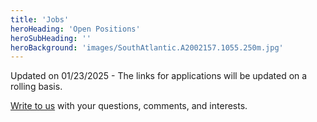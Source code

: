 ```yaml
---
title: 'Jobs'
heroHeading: 'Open Positions'
heroSubHeading: ''
heroBackground: 'images/SouthAtlantic.A2002157.1055.250m.jpg'
---
```


Updated on 01/23/2025 - The links for applications will be updated on a rolling basis.

[Write to us](mailto:inmos@geog.ucsb.edu) with your questions, comments, and interests.

<!---
InMOS affirms the value of differing perspectives in Sciences. To ensure a diverse applicant pool and equitable review for all open positions, we will:
* solicit internationally through broad networks, including throughout the Global South,
* augment the recruitment via peer-to-peer contacts (recognizing that diverse recruitment requires more than advertising),
* establish a shared oversight committee for all hires including at least one outside expert in DEIA.
--->

<!---
M²LInES affirms the value of differing perspectives in Sciences. As such, we strongly encourage applications from women, racial and ethnic minorities, and other individuals who are under-represented in the profession, across color, creed, race, ethnic and national origin, physical ability, gender and sexual identity, or any other legally protected basis.
--->

<!---
### Princeton University/GFDL

Postdoctoral researcher or more senior scientist for Ocean Surface Boundary Layer Mixing Parameterizations using Machine Learning. [Apply here](https://puwebp.princeton.edu/AcadHire/apply/application.xhtml?listingId=36662)
--->



<!---
### New York University (NYU)
--->

<!--- Associate Research Scientist at the interface between climate modeling and machine learning. The successful candidate will be hired by Columbia University but the main work location will be at NCAR (Boulder, CO). [Apply here](https://apply.interfolio.com/140294) --->

<!---
### University of California, Santa Barbara (UCSB)
--->
